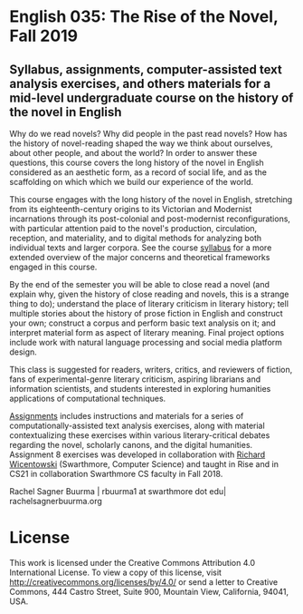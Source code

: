 # English 035: The Rise of the Novel, Fall 2019
## Syllabus, assignments, computer-assisted text analysis exercises, and others materials for a mid-level undergraduate course on the history of the novel in English

Why do we read novels? Why did people in the past read novels? How has the history of novel-reading shaped the way we think about ourselves, about other people, and about the world? In order to answer these questions, this course covers the long history of the novel in English considered as an aesthetic form, as a record of social life, and as the scaffolding on which which we build our experience of the world.

This course engages with the long history of the novel in English, stretching from its eighteenth-century origins to its Victorian and Modernist incarnations through its post-colonial and post-modernist reconfigurations, with particular attention paid to the novel's production, circulation, reception, and materiality, and to digital methods for analyzing both individual texts and larger corpora. See the course [syllabus](/Syllabus/Rise2018Syllabus.md) for a more extended overview of the major concerns and theoretical frameworks engaged in this course.

By the end of the semester you will be able to close read a novel (and explain why, given the history of close reading and novels, this is a strange thing to do); understand the place of literary criticism in literary history; tell multiple stories about the history of prose fiction in English and construct your own; construct a corpus and perform basic text analysis on it; and interpret material form as aspect of literary meaning. Final project options include work with natural language processing and social media platform design.

This class is suggested for readers, writers, critics, and reviewers of fiction, fans of experimental-genre literary criticism, aspiring librarians and information scientists, and students interested in exploring humanities applications of computational techniques.

[Assignments](/Assignments) includes instructions and materials for a series of computationally-assisted text analysis exercises, along with material contextualizing these exercises within various literary-critical debates regarding the novel, scholarly canons, and the digital humanities. Assignment 8 exercises was developed in  collaboration with [Richard Wicentowski](https://www.cs.swarthmore.edu/~richardw/) (Swarthmore, Computer Science) and taught in Rise and in CS21 in collaboration Swarthmore CS faculty in Fall 2018.

Rachel Sagner Buurma | rbuurma1 at swarthmore dot edu| rachelsagnerbuurma.org

# License

This work is licensed under the Creative Commons Attribution 4.0 International License. To view a copy of this license, visit http://creativecommons.org/licenses/by/4.0/ or send a letter to Creative Commons, 444 Castro Street, Suite 900, Mountain View, California, 94041, USA.
